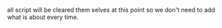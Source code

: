 all script will be cleared them selves at this point so we don't need to add what is about every time.
